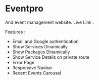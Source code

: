 # Eventpro
And event management website.
Live Link :

Features :
 <ul>
   <li>Email and Google authentication</li>
   <li>Show Services Dinamically</li>
   <li>Show Packages Dinamically</li>
   <li>Show Service Details on private route</li>
   <li>Error Page</li>
   <li>Responsive Navbar</li>
   <li>Recent Events Carousel</li>
 </ul>

